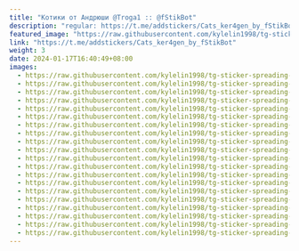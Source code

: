 ```yaml
---
title: "Котики от Андрюши @Troga1 :: @fStikBot"
description: "regular: https://t.me/addstickers/Cats_ker4gen_by_fStikBot"
featured_image: "https://raw.githubusercontent.com/kylelin1998/tg-sticker-spreading-worldwide-images/main/img/cd6ded6c-fd39-4243-bce9-ab1ef814019a.jpg"
link: "https://t.me/addstickers/Cats_ker4gen_by_fStikBot"
weight: 3
date: 2024-01-17T16:40:49+08:00
images:
  - https://raw.githubusercontent.com/kylelin1998/tg-sticker-spreading-worldwide-images/main/img/cd6ded6c-fd39-4243-bce9-ab1ef814019a.jpg
  - https://raw.githubusercontent.com/kylelin1998/tg-sticker-spreading-worldwide-images/main/img/4dcd96fe-4d11-40d9-969f-f9a2c079ecc9.jpg
  - https://raw.githubusercontent.com/kylelin1998/tg-sticker-spreading-worldwide-images/main/img/665a8b62-364f-4bb1-8032-6f859d2a4a02.jpg
  - https://raw.githubusercontent.com/kylelin1998/tg-sticker-spreading-worldwide-images/main/img/052bacce-f1e1-4958-a482-e1388a1a9803.jpg
  - https://raw.githubusercontent.com/kylelin1998/tg-sticker-spreading-worldwide-images/main/img/54b71cb7-e621-4ec4-bf0f-4e493aeed5ab.jpg
  - https://raw.githubusercontent.com/kylelin1998/tg-sticker-spreading-worldwide-images/main/img/af302868-58b6-4180-8ef5-d1869a5ba499.jpg
  - https://raw.githubusercontent.com/kylelin1998/tg-sticker-spreading-worldwide-images/main/img/0bb19574-2c0e-4a5a-be19-85c697597586.jpg
  - https://raw.githubusercontent.com/kylelin1998/tg-sticker-spreading-worldwide-images/main/img/20472154-2e09-4ef7-a84b-c31b80dd1c6a.jpg
  - https://raw.githubusercontent.com/kylelin1998/tg-sticker-spreading-worldwide-images/main/img/962a7e96-891d-41c7-8ee5-c13f9d579bf0.jpg
  - https://raw.githubusercontent.com/kylelin1998/tg-sticker-spreading-worldwide-images/main/img/9c70481c-25ba-4f3f-94c8-4d7459b38eb0.jpg
  - https://raw.githubusercontent.com/kylelin1998/tg-sticker-spreading-worldwide-images/main/img/d4e8ca9f-5509-409d-9c47-d5cb9d2af69f.jpg
  - https://raw.githubusercontent.com/kylelin1998/tg-sticker-spreading-worldwide-images/main/img/f042abde-9f36-4e5b-ad00-8b025e7eb20a.jpg
  - https://raw.githubusercontent.com/kylelin1998/tg-sticker-spreading-worldwide-images/main/img/0e0be520-9a13-4014-a1c4-f483d1cd027c.jpg
  - https://raw.githubusercontent.com/kylelin1998/tg-sticker-spreading-worldwide-images/main/img/3c07be54-4a72-4190-bdd0-2ed7cba887ca.jpg
  - https://raw.githubusercontent.com/kylelin1998/tg-sticker-spreading-worldwide-images/main/img/c07694f5-ea73-46f2-9995-ce36a6adee30.jpg
  - https://raw.githubusercontent.com/kylelin1998/tg-sticker-spreading-worldwide-images/main/img/61375199-c7e5-4b6f-a07d-e611140181a3.jpg
  - https://raw.githubusercontent.com/kylelin1998/tg-sticker-spreading-worldwide-images/main/img/12cfbe98-ec3d-4e8d-8fb4-0ba70cbb54d1.jpg
  - https://raw.githubusercontent.com/kylelin1998/tg-sticker-spreading-worldwide-images/main/img/63b535b2-a37d-431c-8ef2-f9bc3e0d5872.jpg
  - https://raw.githubusercontent.com/kylelin1998/tg-sticker-spreading-worldwide-images/main/img/7dadb8d4-b12c-4da1-870d-6a1f33079924.jpg
  - https://raw.githubusercontent.com/kylelin1998/tg-sticker-spreading-worldwide-images/main/img/60dcba9f-9fef-433d-ada3-f3d326a9b0b1.jpg
---
```

